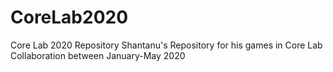 # CoreLab2020
Core Lab 2020 Repository
Shantanu's Repository for his games in Core Lab Collaboration between January-May 2020
